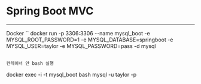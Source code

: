 # Spring Boot MVC

---

Docker
``
docker run -p 3306:3306 --name mysql_boot -e MYSQL_ROOT_PASSWORD=1 -e MYSQL_DATABASE=springboot -e MYSQL_USER=taylor -e MYSQL_PASSWORD=pass -d mysql
```

컨테이너 안 bash 실행
```
docker exec -i -t mysql_boot bash
mysql -u taylor -p
```